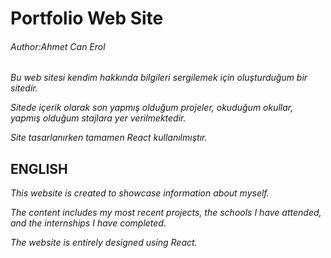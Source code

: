 # Portfolio Web Site

###### Author:Ahmet Can Erol



*Bu web sitesi kendim hakkında bilgileri sergilemek için oluşturduğum bir sitedir.*

*Sitede içerik olarak son yapmış olduğum projeler, okuduğum okullar, yapmış olduğum stajlara yer verilmektedir.*

*Site tasarlanırken tamamen React kullanılmıştır.*

## ENGLISH

*This website is created to showcase information about myself.*

*The content includes my most recent projects, the schools I have attended, and the internships I have completed.*

*The website is entirely designed using React.*
